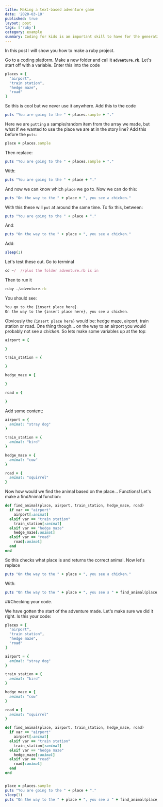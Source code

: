 ```yaml
---
title: Making a text-based adventure game
date: '2020-03-10'
published: true
layout: post
tags: ['ruby']
category: example
summary: Coding for kids is an important skill to have for the generation. Many youth have made major web browsers and search engines in the past 20 years
---
```


In this post I will show you how to make a ruby project.

Go to a coding platform. Make a new folder and call it **`adventure.rb`**. Let's start off with a variable. Enter this into the code

```ruby
places = [
  "airport",
  "train station",
  "hedge maze",
  "road"
]
```

So this is cool but we never use it anywhere. Add this to the code

```ruby
puts "You are going to the " + places.sample + "."
```

Here we are `putting` a sample/random item from the array we made, but what if we wanted to use the place we are at in the story line? Add this before the `puts`:

```ruby
place = places.sample
```

Then replace:

```ruby
puts "You are going to the " + places.sample + "."
```

With:

```ruby
puts "You are going to the " + place + "."
```

And now we can know which `place` we go to. Now we can do this:

```ruby
puts "On the way to the " + place + ", you see a chicken."
```

With this these will `put` at around the same time. To fix this, between:

```ruby
puts "You are going to the " + place + "."
```

And:

```ruby
puts "On the way to the " + place + ", you see a chicken."
```

Add:

```ruby
sleep(1)
```

Let's test these out. Go to terminal

```js
cd ~/  //plus the folder adventure.rb is in
```

Then to run it

```js
ruby ./adventure.rb
```

You should see:

```js
You go to the {insert place here}.
On the way to the {insert place here}, you see a chicken.
```

Obviously the `{insert place here}` would be: hedge maze, airport, train station or road. One thing though... on the way to an airport you would probably not see a _chicken_. So lets make some variables up at the top:

```ruby
airport = {

}

train_station = {

}

hedge_maze = {

}

road = {

}
```

Add some content:

```ruby
airport = {
  animal: "stray dog"
}

train_station = {
  animal: "bird"
}

hedge_maze = {
  animal: "cow"
}

road = {
  animal: "squirrel"
}
```

Now how would we find the animal based on the place... Functions! Let's make a findAnimal function:

```ruby
def find_animal(place, airport, train_station, hedge_maze, road)
  if var == "airport"
    airport[:animal]
  elsif var == "train station"
    train_station[:animal]
  elsif var == "hedge maze"
    hedge_maze[:animal]
  elsif var == "road"
    road[:animal]
  end
end
```

So this checks what place is and returns the correct animal. Now let's replace

```ruby
puts "On the way to the " + place + ", you see a chicken."
```

With:

```ruby
puts "On the way to the " + place + ", you see a " + find_animal(place, airport, train_station, hedge_maze, road) + "."
```

##Checking your code.

We have gotten the start of the adventure made. Let's make sure we did it right. Is this your code:

```ruby
places = [
  "airport",
  "train station",
  "hedge maze",
  "road"
]

airport = {
  animal: "stray dog"
}

train_station = {
  animal: "bird"
}

hedge_maze = {
  animal: "cow"
}

road = {
  animal: "squirrel"
}

def find_animal(place, airport, train_station, hedge_maze, road)
  if var == "airport"
    airport[:animal]
  elsif var == "train station"
    train_station[:animal]
  elsif var == "hedge maze"
    hedge_maze[:animal]
  elsif var == "road"
    road[:animal]
  end
end


place = places.sample
puts "You are going to the " + place + "."
sleep(1)
puts "On the way to the " + place + ", you see a " + find_animal(place, airport, train_station, hedge_maze, road) + "."
```
